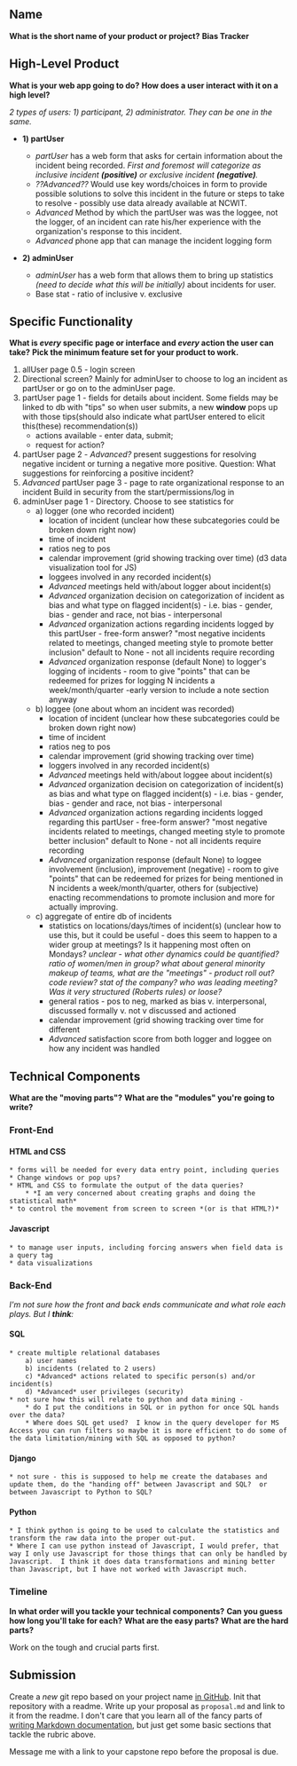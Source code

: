 ## Name
**What is the short name of your product or project?**
**Bias Tracker**

## High-Level Product
**What is your web app going to do?**
**How does a user interact with it on a high level?**

*2 types of users:  1) participant, 2) administrator.  They can be one in the same.*

* **1) partUser** 
    * *partUser* has a web form that asks for certain information about the incident being recorded.  *First and foremost will categorize as inclusive incident **(positive)** or exclusive incident **(negative)**.*
    * *??Advanced??* Would use key words/choices in form to provide possible solutions to solve this incident in the future or steps to take to resolve - possibly use data already available at NCWIT.
    * *Advanced* Method by which the partUser was was the loggee, not the logger, of an incident can rate his/her experience with the organization's response to this incident.
    * *Advanced* phone app that can manage the incident logging form

* **2) adminUser** 
    * *adminUser* has a web form that allows them to bring up statistics *(need to decide what this will be initially)* about incidents for user.
    * Base stat - ratio of inclusive v. exclusive

## Specific Functionality
**What is _every_ specific page or interface and _every_ action the user can take?**
**Pick the minimum feature set for your product to work.**
1. allUser page 0.5 - login screen
2. Directional screen?  Mainly for adminUser to choose to log an incident as partUser
    or go on to the adminUser page.
3. partUser page 1 - fields for details about incident.  Some fields may be linked to db with "tips" so when user submits, a new **window** pops up with those tips(should also indicate what partUser entered to elicit this(these) recommendation(s))
    * actions available - enter data, submit;
    * request for action?
4. partUser page 2 - *Advanced?* present suggestions for resolving negative incident or turning a 
    negative more positive.  Question:  What suggestions for reinforcing a positive incident?
5. *Advanced* partUser page 3 - page to rate organizational response to an incident
    Build in security from the start/permissions/log in
6. adminUser page 1 - Directory.  Choose to see statistics for 
    * a) logger (one who recorded incident)
        * location of incident (unclear how these subcategories could be broken down right now)
        * time of incident
        * ratios neg to pos
        * calendar improvement (grid showing tracking over time) (d3 data visualization tool for JS)
        * loggees involved in any recorded incident(s)
        * *Advanced* meetings held with/about logger about incident(s)
        * *Advanced* organization decision on categorization of incident as bias and what type on flagged incident(s) - i.e. bias - gender, bias - gender and race, not bias - interpersonal
        * *Advanced* organization actions regarding incidents logged by this partUser - free-form answer? "most negative incidents related to meetings, changed meeting style to promote better inclusion"  default to None - not all incidents require recording
        * *Advanced* organization response (default None) to logger's logging of incidents - room to give "points" that can be redeemed for prizes for logging N incidents a week/month/quarter 
        -early version to include a note section anyway
    * b) loggee (one about whom an incident was recorded)
        * location of incident (unclear how these subcategories could be broken down right now)
        * time of incident
        * ratios neg to pos
        * calendar improvement (grid showing tracking over time)
        * loggers involved in any recorded incident(s)
        * *Advanced* meetings held with/about loggee about incident(s)
        * *Advanced* organization decision on categorization of incident(s) as bias and what type on flagged incident(s) - i.e. bias - gender, bias - gender and race, not bias - interpersonal
        * *Advanced* organization actions regarding incidents logged regarding this partUser - free-form answer? "most negative incidents related to meetings, changed meeting style to promote better inclusion"  default to None - not all incidents require recording
        * *Advanced* organization response (default None) to loggee involvement (inclusion), improvement (negative) - room to give "points" that can be redeemed for prizes for being mentioned in N incidents a week/month/quarter, others for (subjective) enacting recommendations to promote inclusion and more for actually improving.
    * c) aggregate of entire db of incidents
        * statistics on locations/days/times of incident(s) (unclear how to use this, but it could be useful - does this seem to happen to a wider group at meetings?  Is it happening most often on Mondays?  *unclear - what other dynamics could be quantified?  ratio of women/men in group?  what about general minority makeup of teams, what are the "meetings" - product roll out?  code review?  stat of the company?  who was leading meeting?  Was it very structured (Roberts rules) or loose?*
        * general ratios - pos to neg, marked as bias v. interpersonal, discussed formally v. not v discussed and actioned
        * calendar improvement (grid showing tracking over time for different 
        * *Advanced* satisfaction score from both logger and loggee on how any incident was handled

## Technical Components
**What are the "moving parts"?**
**What are the "modules" you're going to write?**
### Front-End
#### HTML and CSS
    * forms will be needed for every data entry point, including queries
    * Change windows or pop ups?
    * HTML and CSS to formulate the output of the data queries?
        * *I am very concerned about creating graphs and doing the statistical math*
    * to control the movement from screen to screen *(or is that HTML?)*
#### Javascript
    * to manage user inputs, including forcing answers when field data is a query tag
    * data visualizations

### Back-End
*I'm not sure how the front and back ends communicate and what role each plays.  But I **think**:*
#### SQL
    * create multiple relational databases
        a) user names
        b) incidents (related to 2 users)
        c) *Advanced* actions related to specific person(s) and/or incident(s)
        d) *Advanced* user privileges (security)
    * not sure how this will relate to python and data mining - 
        * do I put the conditions in SQL or in python for once SQL hands over the data?  
        * Where does SQL get used?  I know in the query developer for MS Access you can run filters so maybe it is more efficient to do some of the data limitation/mining with SQL as opposed to python?
#### Django
    * not sure - this is supposed to help me create the databases and update them, do the "handing off" between Javascript and SQL?  or between Javascript to Python to SQL?
#### Python
    * I think python is going to be used to calculate the statistics and transform the raw data into the proper out-put.  
    * Where I can use python instead of Javascript, I would prefer, that way I only use Javascript for those things that can only be handled by Javascript.  I think it does data transformations and mining better than Javascript, but I have not worked with Javascript much.

### Timeline
**In what order will you tackle your technical components?**
**Can you guess how long you'll take for each?**
**What are the easy parts?**
**What are the hard parts?**


Work on the tough and crucial parts first.

## Submission
Create a _new_ git repo based on your project name [in GitHub](https://github.com/new).
Init that repository with a readme.
Write up your proposal as `proposal.md` and link to it from the readme.
I don't care that you learn all of the fancy parts of [writing Markdown documentation](https://help.github.com/articles/basic-writing-and-formatting-syntax/), but just get some basic sections that tackle the rubric above.

Message me with a link to your capstone repo before the proposal is due.